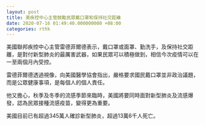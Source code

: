 ```yaml
---
layout: post
title: 美疾控中心主管鼓勵民眾戴口罩和保持社交距離
date: 2020-07-16 01:49:40.000000000 +08:00
categories: rthk
---
```


美國聯邦疾控中心主管雷德菲爾德表示，戴口罩或面罩、勤洗手，及保持社交距離，是對付新型肺炎的最厲害武器，如果民眾可以積極做到，相信今次疫情可以在一至兩個月內受控。

雷德菲爾德透過視像，向美國醫學協會指出，嚴格要求國民戴口罩並非政治議題，而是公眾健康事項，是每個人的個人責任。

他又擔心，秋季及冬季的流感季節來臨時，美國將要同時面對新型肺炎及流感爆發，認為民眾接種流感疫苗，變得更為重要。

美國目前已有超過345萬人確診新型肺炎，超過13萬6千人死亡。
